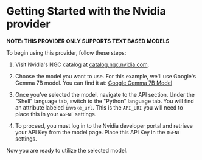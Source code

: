 # Getting Started with the Nvidia provider

**NOTE: THIS PROVIDER ONLY SUPPORTS TEXT BASED MODELS**

To begin using this provider, follow these steps:

1. Visit Nvidia's NGC catalog at [catalog.ngc.nvidia.com](https://catalog.ngc.nvidia.com/).

2. Choose the model you want to use. For this example, we'll use Google's Gemma 7B model. You can find it at:
   [Google Gemma 7B Model](https://catalog.ngc.nvidia.com/orgs/nvidia/teams/ai-foundation/models/gemma-7b)

3. Once you've selected the model, navigate to the API section. Under the "Shell" language tab, switch to the "Python" language tab. You will find an attribute labeled `invoke_url`. This is the `API_URI` you will need to place this in your `AGENT` settings.

4. To proceed, you must log in to the Nvidia developer portal and retrieve your API Key from the model page. Place this API Key in the `AGENT` settings.

Now you are ready to utilize the selected model.
